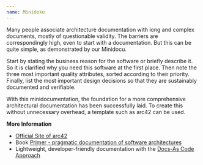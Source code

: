 ```yaml
---
name: Minidoku
---
```

Many people associate architecture documentation with long and complex documents, mostly of questionable validity. The barriers are correspondingly high, even to start with a documentation. But this can be quite simple, as demonstrated by our Minidocu.

Start by stating the business reason for the software or briefly describe it. So
it is clarified why you need this software at the first place. Then note the three most important quality attributes, sorted according to their priority. Finally, list the most important design decisions so that they are sustainably documented and verifiable.

With this minidocumentation, the foundation for a more comprehensive architectural documentation has been successfully laid.
To create this without unnecessary overhead, a template such as arc42 can be used.

**More Information**

* [Official Site of arc42](https://arc42.org/)
* Book [Primer - pragmatic documentation of software architectures](https://leanpub.com/arc42-primer)
* Lightweight, developer-friendly documentation with the [Docs-As Code Approach](https://docs-as-co.de/)


